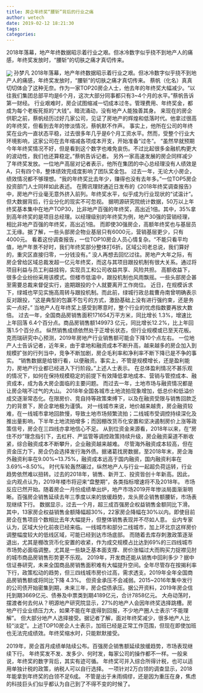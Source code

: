 ```yaml
---
title: 房企年终奖“腰斩”背后的行业之痛
author: wetech
date: 2019-02-12 18:21:30
tags: 
categories: 
---
```

2018年落幕，地产年终数据昭示着行业之艰。但冰冷数字似乎挠不到地产人的痛感，年终奖发放时，“腰斩”的切肤之痛才真切传来。
<!-- more -->
<img align="center" border="0" src="https://imgcdn.yicai.com/uppics/images/2019/02/a9162cbd4a2b7c8b1ae0af5a02be1e42.jpg" />
孙梦凡
2018年落幕，地产年终数据昭示着行业之艰。但冰冷数字似乎挠不到地产人的痛感，年终奖发放时，“腰斩”的切肤之痛才真切传来。
蔡帆（化名）真真切切体会了这种无奈。作为一家TOP20房企人士，他去年的年终奖大幅减少。“以往我们集团总部平均是6个月，这次大部分同事都只有3~4个月的水平。”蔡帆告诉第一财经。
行业艰难时，房企试图缩减一切成本过冬。管理费用、年终奖金，都成为每个老板死抠的“大钱”。暗流涌动，没有地产人能独善其身。
来现在的房企供职之前，蔡帆经历过好几家公司，见证了房地产的辉煌和低落时代。他拿过很高的年终奖，但看到去年的惨淡情况，蔡帆默不作声。
事实上，他所在公司的年终奖在业内一直状态平稳，过去很多年几乎是6个月工资水平。然而，受整个行业大环境影响，这家公司在去年缩减各项成本开支，开始准备“过冬”。
“虽然早就预期今年年终奖情况不好，但是看到这个数字也难免哀伤。不过比起很多金融机构更大的波动性，我们也还算稳定。”蔡帆告诉记者。
另外一家高速发展的房企同样减少了年终奖发放。一位地产高层对记者表示，他所在集团的中心总经理没有人绩效是A，只有四个B，整体绩效完成度影响了团队奖金包。
过去一年，无论大小房企，绩效情况都不够理想。“我的年终奖比去年少，赚得也没有去年多。”一位TOP5房企投资部门人士同样如此表述。
在腾讯理财通近日发布的《2018年终奖调查报告》中，房地产行业毫无意外挤入前列。年终奖水平，似乎成为行业现状的“试温计”。但大数据背后，行业分化的现实不可忽视。
据明源研究院统计数据，50万以上年终奖基本集中在地产TOP30，比非地产百强的年终奖，高出近1倍。其中，35%拿到高年终奖的是项目总经理。以经理级别的年终奖为例，地产30强的营销经理，相比非地产百强的年终奖，高出近1倍。
而即使30强房企，高额年终奖也与基层员工无缘。据了解，一些头部房企物业基层只有6000元，营销基层更少，只有4000元。
看着这份调查报告，一位TOP10房企人员心情复杂。“不能只看平均值，地产年景不好时，我们年终奖部分整体打6折。区域公司老总说，我们算好的，重灾区直接归零，一分钱没有。”
没人再想去回忆过往。房地产大年之际，有房企曾给区域总裁发超一亿元年终奖，而这与其项目跟投机制有很大关系。通过将项目利益与员工利益挂钩，实现员工和公司收益共享、风险共担。
高额收益下，很多企业纷纷采用该模式。但楼市低温中，跟投机制也风雨飘摇。一些头部房企甚至需要总裁来督促实行，逾期跟投的个人就要离开工作岗位。
近日，在规模诉求下，绿城也罕见实施高周转与跟投机制。而此前，绿城行政总裁曹舟南曾明确表示反对跟投，“这是典型的包赢不包亏的方式，激励基础上没有进行强约束，还是务实一点好。”
当地产人在年终奖上感受到寒意时，整个行业的忧虑指数要再放大数倍。
过去一年，全国商品房销售面积171654万平方米，同比增长 1.3%，增速比上年回落 6.4个百分点。商品房销售额149973 亿元，同比增长12.2%，比上年回落1.5个百分点。
纵然销售成绩依然处于正增长状态，但行业规模或已至天花板。克而瑞研究中心预测，2019年房地产行业销售额可能会下降10个点左右。
一位地产人士告诉记者，近年来，由于拿地和融资成本不断升高，越来越多的房企加入到规模扩张的行列当中，竞争不断加剧，房企毛利率和净利率不断下降已是不争的事实。
“销售数据是给银行看，以便融资。事实上，不管是规模增长，还是盈利能力，房地产行业都已经进入下行阶段。”上述人士表示。
在总体盈利情况不甚乐观的情况下，如何在保持规模稳定的前提下有效降低拿地成本、营销与管控成本、融资成本，成为各大房企面临的主要问题。
而过去一年，土地市场与融资情况都是让房企喘不过气的大山。
2018年全国各城市土地流拍现象增加，低总价和低溢价成交逐渐常态化。在限房价、竞自持等政策束缚下，以及在融资受限与销售回款乏力的背景下，房企拿地极为谨慎。
对一线城市来说，地价越来越贵，房企融资较难，在一线城市拿地回款慢，导致土地市场频繁流拍；二线城市受调控持续深化及推出量影响，下半年土地流拍增多；而因棚改货币化安置和坚决遏制房价上涨等政策信号，房企在三四线亦拿地信心不足。
从到位资金来源看，2018年以来，在“房住不炒”理念指引下，去杠杆、严监管等调控政策持续升级，房企融资渠道不断收紧，综合融资成本不断攀升，企业融资越来越难。
尽管海外融资成本较高，但在资金压力下，房企仍会选择发行海外债。据诸葛找房数据，至2018年末，房企海外融资利率在9.00%~13.75%，融资成本远高于国内融资，国内融资利率在3.69%~8.50%。
时代车轮轰然碾过，纵然地产人与行业一起超负荷运转，行业趋势依然难以扭转。过去的2018年，销售、新开工、投资皆创十年新高。因此，业内观点认为，2019年楼市将迎来“盘整期”，各类指标增速将不及2018年。
市场反应已然开始。随着房企一月份成绩单出炉，地产市场2019开年惨淡局面渐渐明晰。百强房企销售延续去年三季度以来的放缓趋势，龙头房企销售额腰斩，市场表现继续下行。
数据显示，过去一个月，超三成百强房企权益销售金额同比下滑。其中，13家房企权益销售金额降幅超30%，22家房企降幅在30%以内。即使目前房企在售项目个数相比去年大幅提升，但整体销售表现并不尽如人意。
业内专家认为，区域大分化前夜已经来临。一线城市和部分二线城市，加上环北京这样房价调整幅度较大的低线区域，可能已经到达市场底部。
而随着去库存刺激政策逐渐退出，尤其是棚改货币化安置的收紧，作为成交规模占比达到69%的三四线城市市场势必面临调整。尤其是一些缺乏基本面支撑、房价涨幅过大而购买力捉襟见肘的城市商品房销售形势更不乐观。
2019年，开发商还能从销售中回利多少？据中信证券研究，未来全国商品房销售面积难有大幅提升空间。全年尽管存在按揭利率下行，政策松动的趋势，但三四线城市房价过高，需求透支。2019年全年全国商品房销售额或将同比下降 4.3%。
但资金承压不会减弱。2015~2016年集中发行的公司债开始密集到期，未来三年，房企偿债承压。据公开资料，2019年房企信托到期3669亿元、债券及中票类到期4189亿元，合计7858亿元。
大舟动荡时，摆渡者何去何从？明源地产研究院显示，27%的地产人会因年终奖选择跳槽。房地产行业业绩压力大，如果不能在年底得到回报，不少地产圈人士表示“不能理解”。
但大部分地产人选择接受。据记者了解，面对年终奖减少，很多地产人比较“淡定”。上述TOP10房企人士表示，加班已经是正常工作范围，但现在即使加班也无法完成绩效。年终奖缩水时，只能默默接受。
 
 
2019年，房企首月成绩单陆续公布。百强房企销售额延续放缓趋势，市场表现继续下行。
年终奖发不发、发多少、何时发，每家公司的操作都不一样。一般来说，年终奖的数字背后，其实有迹可循。
年终奖可并入综合所得计税，也可以适用单独计税的政策，纳税人可以自行选择。
一项针对2万白领的调查显示，2018年能拿到年终奖的白领不足6成。
不管是出于未雨绸缪，还是因为重压在身，焦虑的科技巨头们似乎都认为自己到了不得不变的时候了。
